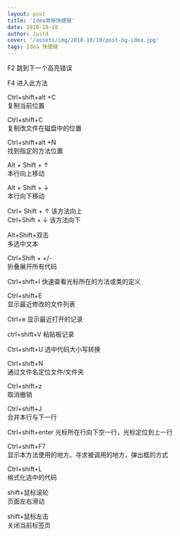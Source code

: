 ```yaml
---
layout: post
title: 'Idea常用快捷键'
date: 2018-10-10
author: Justd
cover: '/assets/img/2018-10/10/post-bg-idea.jpg'
tags: Idea 快捷键  
---
```



F2 跳到下一个高亮错误   

F4 进入此方法  
 
Ctrl+shift+alt +C    
复制当前位置   

Ctrl+shift+C    
复制改文件在磁盘中的位置   

Ctrl+shift+alt +N    
找到指定的方法位置  

Alt + Shift + ↑     
本行向上移动   

Alt + Shift + ↓  
本行向下移动   

Ctrl+ Shift + ↑ 
该方法向上   
Ctrl+Shift + ↓ 
该方法向下   

Alt+Shift+双击  
多选中文本   

Ctrl+Shift + +/-  
折叠展开所有代码   

Ctrl+shift+I 
快速查看光标所在的方法或类的定义 

Ctrl+shift+E  
显示最近修改的文件列表   

Ctrl+e 
显示最近打开的记录   

ctrl+shift+V 
粘贴板记录   

Ctrl+shift+U 
选中代码大小写转换  

Ctrl+shift+N  
通过文件名定位文件/文件夹  

Ctrl+shift+z  
取消撤销   

Ctrl+shift+J  
合并本行与下一行  

Ctrl+shift+enter 
光标所在行向下空一行，光标定位到上一行   

Ctrl+shift+F7  
显示本方法使用的地方。寻求被调用的地方，弹出框的方式 

Ctrl+shift+L  
格式化选中的代码   

shift+鼠标滚轮  
页面左右滑动    

shift+鼠标左击  
关闭当前标签页